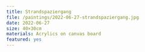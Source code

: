 ```yaml
---
title: Strandspaziergang
file: /paintings/2022-06-27-strandspaziergang.jpg
date: 2022-06-27
size: 40×30cm
materials: Acrylics on canvas board
featured: yes
---
```


